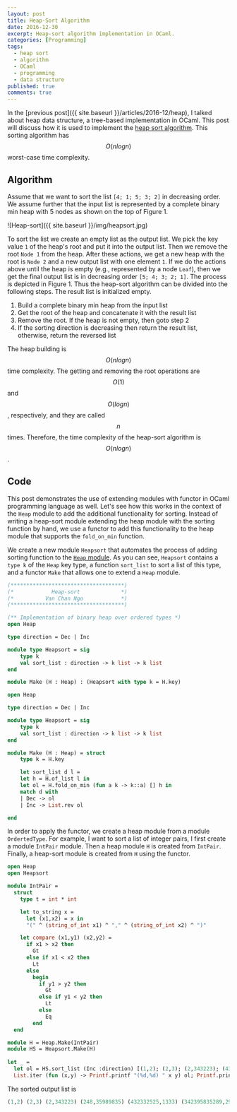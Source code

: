 ```yaml
---
layout: post
title: Heap-Sort Algorithm
date: 2016-12-30
excerpt: Heap-sort algorithm implementation in OCaml.
categories: [Programming]
tags:
  - heap sort
  - algorithm
  - OCaml
  - programming
  - data structure
published: true
comments: true
---
```


In the [previous post]({{ site.baseurl }}/articles/2016-12/heap), I talked about heap data structure, a tree-based implementation 
in OCaml. This post will discuss how it is used to implement the [heap sort algorithm][1]. 
This sorting algorithm has $$O(nlogn)$$ worst-case time complexity. 

## Algorithm

Assume that we want to sort the list `[4; 1; 5; 3; 2]` in decreasing order. We assume further that the input list is represented by a complete binary min heap with 5 nodes as shown on the top of Figure 1. 

![Heap-sort]({{ site.baseurl }}/img/heapsort.jpg)

To sort the list we create an empty list as the output list. We pick the key value `1` of the heap's root and put it into the output list. Then we remove the root `Node 1` from the heap. After these actions, we get a new heap with the root is `Node 2` and a new output list with one element `1`. If we do the actions above until the heap is empty (e.g., represented by a node `Leaf`), then we get the final output list is in decreasing order `[5; 4; 3; 2; 1]`. The process is depicted in Figure 1. Thus the heap-sort algorithm can be divided into the following steps. The result list is initialized empty.

1. Build a complete binary min heap from the input list
2. Get the root of the heap and concatenate it with the result list
3. Remove the root. If the heap is not empty, then goto step 2 
4. If the sorting direction is decreasing then return the result list, otherwise, return the reversed list

The heap building is $$O(nlogn)$$ time complexity. The getting and removing the root operations are $$O(1)$$ and $$O(logn)$$, respectively, and they are called $$n$$ times. Therefore, the time complexity of the heap-sort algorithm is $$O(nlogn)$$. 

## Code

This post demonstrates the use of extending modules with functor in OCaml programming language as well. 
Let's see how this works in the context of the `Heap` module to add the additional functionality 
for sorting. Instead of writing a heap-sort module extending the heap module with the sorting function by hand, we use a functor to add this functionality to the heap module that supports the `fold_on_min` function.

We create a new module `Heapsort` that automates the process of adding sorting function to the [`Heap` module][1]. As you can see, `Heapsort` contains a `type k` of the `Heap` key type, a function `sort_list` to sort a list of this type, and a functor `Make` that allows one to extend a `Heap` module.  

```ocaml
(************************************)
(*            Heap-sort             *)
(*          Van Chan Ngo            *)
(************************************)

(** Implementation of binary heap over ordered types *)
open Heap

type direction = Dec | Inc

module type Heapsort = sig
	type k
	val sort_list : direction -> k list -> k list
end

module Make (H : Heap) : (Heapsort with type k = H.key)
```

```ocaml
open Heap

type direction = Dec | Inc

module type Heapsort = sig
	type k
	val sort_list : direction -> k list -> k list
end

module Make (H : Heap) = struct
	type k = H.key

	let sort_list d l = 
	let h = H.of_list l in
	let ol = H.fold_on_min (fun a k -> k::a) [] h in 
	match d with
	| Dec -> ol
	| Inc -> List.rev ol

end
```

In order to apply the functor, we create a heap module from a module `OrdertedType`. For example, I want to sort a list of integer pairs, I first create a module `IntPair` module. Then a heap module `H` is created from `IntPair`. Finally, a heap-sort module is created from `H` using the functor.

```ocaml
open Heap
open Heapsort

module IntPair =
  struct
    type t = int * int

    let to_string x =
      let (x1,x2) = x in
      "(" ^ (string_of_int x1) ^ "," ^ (string_of_int x2) ^ ")"

    let compare (x1,y1) (x2,y2) =
      if x1 > x2 then
        Gt
      else if x1 < x2 then
        Lt
      else
        begin
          if y1 > y2 then
            Gt
          else if y1 < y2 then
            Lt
          else
            Eq
        end
  end   

module H = Heap.Make(IntPair)
module HS = Heapsort.Make(H)
    
let _ =
  let ol = HS.sort_list (Inc :direction) [(1,2); (2,3); (2,343223); (432332525,1333); (342395835289,29235899589); (248,35989835)] in
  List.iter (fun (x,y) -> Printf.printf "(%d,%d) " x y) ol; Printf.printf "\n"
```
The sorted output list is

```ocaml
(1,2) (2,3) (2,343223) (248,35989835) (432332525,1333) (342395835289,29235899589) 
```

[1]: https://en.wikipedia.org/wiki/Heapsort
